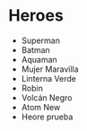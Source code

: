 # Heroes

* Superman
* Batman
* Aquaman
* Mujer Maravilla
* Linterna Verde
* Robin
* Volcán Negro
* Atom New
* Heore prueba
